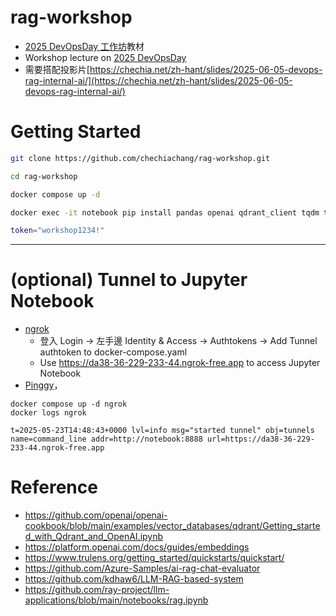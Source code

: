 # rag-workshop

- [2025 DevOpsDay 工作坊](https://devopsdays.tw/2025/workshop-page/3788)教材
- Workshop lecture on [2025 DevOpsDay](https://devopsdays.tw/2025/workshop-page/3788)
- 需要搭配投影片[https://chechia.net/zh-hant/slides/2025-06-05-devops-rag-internal-ai/](https://chechia.net/zh-hant/slides/2025-06-05-devops-rag-internal-ai/)

# Getting Started

```bash
git clone https://github.com/chechiachang/rag-workshop.git

cd rag-workshop

docker compose up -d

docker exec -it notebook pip install pandas openai qdrant_client tqdm tenacity wget tenacity unstructured markdown ragas sacrebleu langchain_qdrant langchain-openai langchain_openai langchain_community tiktoken

token="workshop1234!"
```

---

# (optional) Tunnel to Jupyter Notebook

- [ngrok](https://dashboard.ngrok.com/login)
  - 登入 Login -> 左手邊 Identity & Access -> Authtokens -> Add Tunnel authtoken to docker-compose.yaml
  - Use https://da38-36-229-233-44.ngrok-free.app to access Jupyter Notebook
- [Pinggy](https://pinggy.io/)，

```
docker compose up -d ngrok
docker logs ngrok

t=2025-05-23T14:48:43+0000 lvl=info msg="started tunnel" obj=tunnels name=command_line addr=http://notebook:8888 url=https://da38-36-229-233-44.ngrok-free.app
```

# Reference

- https://github.com/openai/openai-cookbook/blob/main/examples/vector_databases/qdrant/Getting_started_with_Qdrant_and_OpenAI.ipynb
- https://platform.openai.com/docs/guides/embeddings
- https://www.trulens.org/getting_started/quickstarts/quickstart/
- https://github.com/Azure-Samples/ai-rag-chat-evaluator
- https://github.com/kdhaw6/LLM-RAG-based-system
- https://github.com/ray-project/llm-applications/blob/main/notebooks/rag.ipynb
